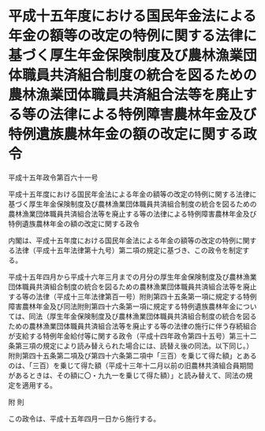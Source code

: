 # 平成十五年度における国民年金法による年金の額等の改定の特例に関する法律に基づく厚生年金保険制度及び農林漁業団体職員共済組合制度の統合を図るための農林漁業団体職員共済組合法等を廃止する等の法律による特例障害農林年金及び特例遺族農林年金の額の改定に関する政令

平成十五年政令第百六十一号

平成十五年度における国民年金法による年金の額等の改定の特例に関する法律に基づく厚生年金保険制度及び農林漁業団体職員共済組合制度の統合を図るための農林漁業団体職員共済組合法等を廃止する等の法律による特例障害農林年金及び特例遺族農林年金の額の改定に関する政令

内閣は、平成十五年度における国民年金法による年金の額等の改定の特例に関する法律（平成十五年法律第十九号）第二項の規定に基づき、この政令を制定する。

平成十五年四月から平成十六年三月までの月分の厚生年金保険制度及び農林漁業団体職員共済組合制度の統合を図るための農林漁業団体職員共済組合法等を廃止する等の法律（平成十三年法律第百一号）附則第四十五条第一項に規定する特例障害農林年金及び同法附則第四十六条第一項に規定する特例遺族農林年金については、同法（厚生年金保険制度及び農林漁業団体職員共済組合制度の統合を図るための農林漁業団体職員共済組合法等を廃止する等の法律の施行に伴う存続組合が支給する特例年金給付等に関する政令（平成十四年政令第四十五号）第三十二条第三項の規定により読み替えられた場合には、読替え後の同法。以下同じ。）附則第四十五条第二項及び第四十六条第二項中「三百）を乗じて得た額」とあるのは、「三百）を乗じて得た額（平成十三年十二月以前の旧農林共済組合員期間があるときは、その額に〇・九九一を乗じて得た額）」と読み替えて、同法の規定を適用する。

附 則

この政令は、平成十五年四月一日から施行する。
